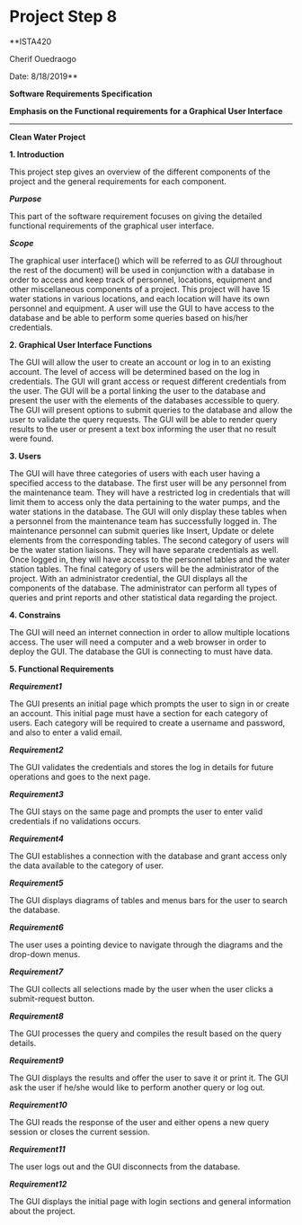 # Project Step 8

**ISTA420

Cherif Ouedraogo

Date: 8/18/2019**


**Software Requirements Specification**

**Emphasis on the Functional requirements for a Graphical User Interface**

***
**Clean Water Project**

**1. Introduction**


This project step gives an overview of the different components of the project and the general requirements for each component.

_**Purpose**_

This part of the software requirement focuses on giving the detailed functional requirements of the graphical user interface.

_**Scope**_

The graphical user interface() which will be referred to as *GUI* throughout the rest of the document) will be used in conjunction with a database in order to access and keep track of personnel, locations, equipment and other miscellaneous components of a project.
This project will have 15 water stations in various locations, and each location will have its own personnel and equipment.
A user will use the GUI to have access to the database and be able to perform some queries based on his/her credentials.

**2. Graphical User Interface Functions**

The GUI will allow the user to create an account or log in to an existing account. The level of access will be determined based on the log in credentials.
The GUI will grant access or request  different credentials from the user. 
The GUI will be a portal linking the user to the database and present the user with the elements of the databases accessible to query.
The GUI will present options to submit queries to the database and allow the user to validate the query requests. 
The GUI will be able to render query results to the user or present a text box informing the user that no result were found.

**3. Users**

The GUI will have three categories of users with each user having a specified access to the database.
The first user will be any personnel from the maintenance team. They will have a restricted log in credentials that will limit them to access only the data pertaining to the water pumps, and the water stations in the database. The GUI will only display these tables when a personnel from the maintenance team has successfully logged in. The maintenance personnel can submit queries like Insert, Update or delete elements from the corresponding tables.
The second category of users will be the water station liaisons. They will have  separate credentials as well. Once logged in, they will have access to the personnel tables and the water station tables.
The final category of users will be the administrator of the project. With an administrator credential, the GUI displays all the components of the database. The administrator can perform all types of queries and print reports and other statistical data regarding the project.

**4. Constrains**

The GUI will need an internet connection in order to allow multiple locations access.
The user will need a computer and a web browser in order to deploy the GUI.
The database the GUI is connecting to must have data.

**5. Functional Requirements**


_**Requirement1**_

The GUI presents an initial page which prompts the user to sign in or create an account.
This initial page must have a section for each category of users. Each category will be required to create a username and password, and also to enter a valid email.


_**Requirement2**_

The GUI validates the credentials and stores the log in details for future operations and goes to the next page.


_**Requirement3**_

The GUI stays on the same page and prompts the user to enter valid credentials if no validations occurs.


_**Requirement4**_

The GUI establishes a connection with the database and grant access only the data available to the category of user.


_**Requirement5**_

The GUI displays diagrams of tables and menus bars for the user to search the database.


_**Requirement6**_

The user uses a pointing device to navigate through the diagrams and the drop-down menus.


_**Requirement7**_

The GUI collects all selections made by the user when the user clicks a submit-request button.


_**Requirement8**_

The GUI processes  the query and compiles the result based on the query details.


_**Requirement9**_

The GUI displays the results and offer the user to save it or print it. The GUI ask the user if  he/she would like to perform another query or log out.


_**Requirement10**_

The GUI reads the response of the user and either opens a new query session or closes the current session.


_**Requirement11**_

The user logs out and the GUI disconnects from the database.


_**Requirement12**_

The GUI displays the initial page with login sections and general information about the project.

